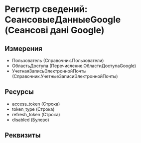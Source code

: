 ﻿# Регистр сведений: СеансовыеДанныеGoogle (Сеансові дані Google)

## Измерения

- Пользователь (Справочник.Пользователи)
- ОбластьДоступа (Перечисление.ОбластиДоступаGoogle)
- УчетнаяЗаписьЭлектроннойПочты (Справочник.УчетныеЗаписиЭлектроннойПочты)

## Ресурсы

- access_token (Строка)
- token_type (Строка)
- refresh_token (Строка)
- disabled (Булево)

## Реквизиты


